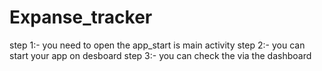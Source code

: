 # Expanse_tracker
step 1:- you need to open the app_start is main activity
step 2:- you can start your app on desboard
step 3:- you can check the via the dashboard
